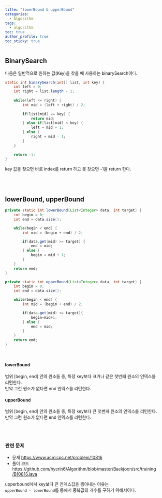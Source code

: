 ```yaml
---
title: "lowerBound & upperBound"  
categories:
  - Algorithm
tags:
  - algorithm  
toc: true
author_profile: true
toc_sticky: true
---
```




## BinarySearch      
다음은 일반적으로 원하는 값(Key)을 찾을 때 사용하는 binarySearch이다.     

```java
static int binarySearch(int[] list, int key) {
    int left = 0;
    int right = list.length - 1;
    
    while(left <= right) {
        int mid = (left + right) / 2;
        
        if(list[mid] == key) {
            return mid;
        } else if(list[mid] < key) {
            left = mid + 1;
        } else {
            right = mid - 1;
        }
    }
	
    return -1;
}
```

key 값을 찾으면 바로 index를 return 하고 못 찾으면 -1을 return 한다.       

<br />    
<br />         

## lowerBound, upperBound        

```java
private static int lowerBound(List<Integer> data, int target) {
    int begin = 0;
    int end = data.size();

    while(begin < end) {
        int mid = (begin + end) / 2;

        if(data.get(mid) >= target) {
            end = mid;
        } else {
            begin = mid + 1;
        }
    }
    return end;
}

private static int upperBound(List<Integer> data, int target) {
    int begin = 0;
    int end = data.size();

    while(begin < end) {
        int mid = (begin + end) / 2;

        if(data.get(mid) <= target){
            begin=mid+1;
        } else {
            end = mid;
        }
    }
    return end;
}
```

<br />     

#### lowerBound        
범위 [begin, end] 안의 원소들 중, 특정 key보다 크거나 같은 첫번째 원소의 인덱스를 리턴한다.        
만약 그런 원소가 없다면 end 인덱스를 리턴한다.            

#### upperBound  
범위 [begin, end] 안의 원소들 중, 특정 key보다 큰 첫번째 원소의 인덱스를 리턴한다.       
만약 그런 원소가 없다면 end 인덱스를 리턴한다.          


<br />     
<br />         

### 관련 문제          
* 문제 <https://www.acmicpc.net/problem/10816>         
* 풀이 코드 <https://github.com/hyerin6/Algorithm/blob/master/Baekjoon/src/training/B10816.java>                 

upperbound에서 key보다 큰 인덱스값을 뽑아내는 이유는      
`upperBound - lowerBound`를 통해서 중복값의 개수를 구하기 위해서이다.         


<br />        
